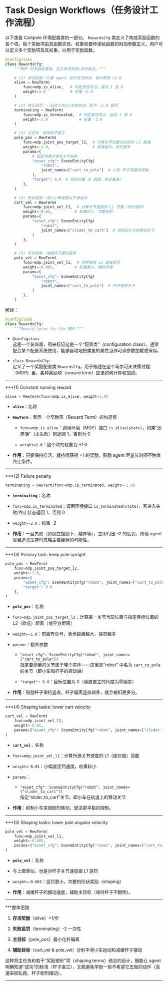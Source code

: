 
# Task Design Workflows（任务设计工作流程）

以下类是 Cartpole 环境配置类的一部分。 `RewardsCfg` 类定义了构成奖励函数的各个项。每个奖励项由其函数实现、权重和要传递给函数的附加参数定义。用户可以定义多个奖励项及其权重，以用于奖励函数。

```python
@configclass
class RewardsCfg:
    """MDP 的奖励配置类，定义多项奖励/惩罚条目。"""

    # (1) 存活奖励：只要 agent 处于存活状态，每步获得 +1.0
    alive = RewTerm(
        func=mdp.is_alive,   # 判定是否存活，返回 1 或 0
        weight=1.0           # 权重 +1.0
    )

    # (2) 终止惩罚：一旦进入终止/失败状态，给予 -2.0 惩罚
    terminating = RewTerm(
        func=mdp.is_terminated,  # 判定是否终止，返回 1 或 0
        weight=-2.0              # 权重 -2.0
    )

    # (3) 主任务：保持杆子直立
    pole_pos = RewTerm(
        func=mdp.joint_pos_target_l2,  # 计算关节位置与目标的 L2 距离
        weight=-1.0,                   # 距离越大，惩罚越多
        params={
            # 指定场景实体及关节名称
            "asset_cfg": SceneEntityCfg(
                "robot",
                joint_names=["cart_to_pole"]  # 小车-杆子连接处转轴
            ),
            "target": 0.0  # 目标位置（0 弧度，完全垂直）
        },
    )

    # (4) 形状奖励：减小小车速度以平滑运动
    cart_vel = RewTerm(
        func=mdp.joint_vel_l1,  # 计算关节速度的 L1 范数（绝对值和）
        weight=-0.01,          # 权重较小，次要惩罚
        params={
            "asset_cfg": SceneEntityCfg(
                "robot",
                joint_names=["slider_to_cart"]  # 滑轨到小车的移动关节
            )
        },
    )

    # (5) 形状奖励：减缓杆子摆动速度
    pole_vel = RewTerm(
        func=mdp.joint_vel_l1,  # 同样使用 L1 速度惩罚
        weight=-0.005,         # 权重更小，辅助作用
        params={
            "asset_cfg": SceneEntityCfg(
                "robot",
                joint_names=["cart_to_pole"]  # 杆子旋转关节
            )
        },
    )

```

解读：

```python
@configclass
class RewardsCfg:
    """Reward terms for the MDP."""
```

- `@configclass`  
    这是一个装饰器，用来标记这是一个“配置类”（configuration class）。通常配合某个配置系统使用，能够自动地把类里的属性当作可调参数加载或保存。
    
- `class RewardsCfg:`  
    定义了一个奖励配置类 `RewardsCfg`，用于描述在这个马尔可夫决策过程（MDP）里，各种奖励项（reward term）应该如何计算和加权。
    

---

***(1) Constant running reward

```python
alive = RewTerm(func=mdp.is_alive, weight=1.0)
```

- **`alive`**：名称
    
- **`RewTerm`**：表示一个奖励项（Reward Term）的构造器
    
    - `func=mdp.is_alive`：调用环境（MDP）接口 `is_alive(state)`，如果“还存活”（未失败）则返回 1，否则为 0
        
    - `weight=1.0`：这个项的权重为 +1.0
        
- **作用**：只要保持存活，就持续获得 +1 的奖励，鼓励 agent 尽量长时间不触发终止条件。
    

---

 ***(2) Failure penalty

```python
terminating = RewTerm(func=mdp.is_terminated, weight=-2.0)
```

- **`terminating`**：名称
    
- `func=mdp.is_terminated`：调用环境接口 `is_terminated(state)`，若进入失败/终止状态返回 1，否则 0
    
- `weight=-2.0`：权重 -2
    
- **作用**：一旦失败（如倒立摆倒下、越界等），立即付出 -2 的惩罚，降低 agent 盲目追求生存时忽略主要目标的可能性。
    

---

***(3) Primary task: keep pole upright

```python
pole_pos = RewTerm(
    func=mdp.joint_pos_target_l2,
    weight=-1.0,
    params={
        "asset_cfg": SceneEntityCfg("robot", joint_names=["cart_to_pole"]),
        "target": 0.0
    },
)
```

- **`pole_pos`**：名称
    
- `func=mdp.joint_pos_target_l2`：计算某一关节当前位置与指定目标位置的 L2（欧氏）距离（或平方距离）
    
- `weight=-1.0`：前面有负号，表示距离越大，惩罚越多
    
- `params`：额外参数
    
    - `"asset_cfg": SceneEntityCfg("robot", joint_names=["cart_to_pole"])`  
        指定要测量的关节属于哪个实体——这里是“robot” 中名为 `cart_to_pole` 的关节（即小车和杆子的转动轴）
        
    - `"target": 0.0`：目标位置为 0（竖直直立的角度为零偏差）
        
- **作用**：鼓励杆子保持竖直。杆子偏离竖直越多，就会被扣更多分。
    

---

 ***(4) Shaping tasks: lower cart velocity

```python
cart_vel = RewTerm(
    func=mdp.joint_vel_l1,
    weight=-0.01,
    params={"asset_cfg": SceneEntityCfg("robot", joint_names=["slider_to_cart"])}
)
```

- **`cart_vel`**：名称
    
- `func=mdp.joint_vel_l1`：计算所选关节速度的 L1（绝对值）范数
    
- `weight=-0.01`：小幅度惩罚速度，权重较小
    
- `params`：
    
    - `"asset_cfg": SceneEntityCfg("robot", joint_names=["slider_to_cart"])`  
        指定“slider_to_cart”关节，即小车在轨道上的移动关节
        
- **作用**：抑制小车来回剧烈移动，促进更平稳的控制。
    

---

***(5) Shaping tasks: lower pole angular velocity

```python
pole_vel = RewTerm(
    func=mdp.joint_vel_l1,
    weight=-0.005,
    params={"asset_cfg": SceneEntityCfg("robot", joint_names=["cart_to_pole"])}
)
```

- **`pole_vel`**：名称
    
- 与上面类似，也是对杆子关节速度做 L1 惩罚
    
- `weight=-0.005`：惩罚更小，次要的形状奖励（shaping）
    
- **作用**：减缓杆子的摆动速度，辅助主目标（保持杆子不翻倒）。
    

---

 ***整体思路

1. **存活奖励**（alive）+1/步
    
2. **失败惩罚**（terminating）-2 一次性
    
3. **主目标**（pole_pos）最小化杆偏离
    
4. **辅助目标**（cart_vel & pole_vel）分别平滑小车运动和减缓杆子摆动
    

这种将主任务和若干“奖励塑形”项（shaping terms）结合的设计，既能让 agent 明确知道“成功”的标准（杆子直立），又能避免学到一些不希望它去做的动作（高速来回乱跑、杆子剧烈摆动）。

---
